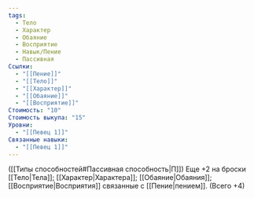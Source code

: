 ```yaml
---
tags:
  - Тело
  - Характер
  - Обаяние
  - Восприятие
  - Навык/Пение
  - Пассивная
Ссылки:
  - "[[Пение]]"
  - "[[Тело]]"
  - "[[Характер]]"
  - "[[Обаяние]]"
  - "[[Восприятие]]"
Стоимость: "10"
Стоимость выкупа: "15"
Уровни:
  - "[[Певец 1]]"
Связанные навыки:
  - "[[Певец 1]]"
---
```

([[Типы способностей#Пассивная способность|П]]) Еще +2 на броски [[Тело|Тела]]; [[Характер|Характера]]; [[Обаяние|Обаяния]]; [[Восприятие|Восприятия]] связанные с [[Пение|пением]]. (Всего +4)